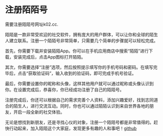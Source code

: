 # 注册陌陌号

需要注册陌陌号网址k02.cc.

陌陌是一款非常受欢迎的社交软件，拥有庞大的用户群体，可以让你和全球的陌生人建立联系。注册一个陌陌号非常简单，只需要几个简单的步骤就可以轻松完成。

首先，你需要下载并安装陌陌App。你可以在手机应用商店中搜索“陌陌”进行下载，安装完成后，点击App图标打开陌陌。

其次，你需要选择“注册”选项，然后按照提示填写你的手机号码和密码。在填写完毕后，点击“获取验证码”，输入收到的验证码，即可完成手机号验证。

最后，你需要设置你的昵称和头像，这样其他用户就可以通过昵称或头像认识到你。在设置完成后，恭喜你，你已经成功注册了自己的陌陌号。

注册完成后，你还可以根据自己的需求完善个人资料，添加兴趣爱好，找到志同道合的陌生人，进行交流互动。同时，你也可以通过陌陌认识到来自世界各地的朋友，开启一段全新的社交体验。

无论是想找到新朋友，还是寻找心仪的对象，注册一个陌陌号都是非常值得的。赶快行动起来，加入陌陌这个大家庭，发现更多有趣的人和事吧！[github](https://github.com)